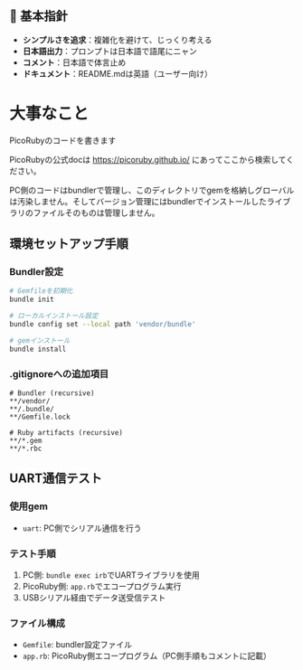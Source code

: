 ## 🎯 基本指針
- **シンプルさを追求**：複雑化を避けて、じっくり考える
- **日本語出力**：プロンプトは日本語で語尾にニャン
- **コメント**：日本語で体言止め
- **ドキュメント**：README.mdは英語（ユーザー向け）

# 大事なこと
PicoRubyのコードを書きます

PicoRubyの公式docは https://picoruby.github.io/ にあってここから検索してください。

PC側のコードはbundlerで管理し、このディレクトリでgemを格納しグローバルは汚染しません。そしてバージョン管理にはbundlerでインストールしたライブラリのファイルそのものは管理しません。

## 環境セットアップ手順

### Bundler設定
```bash
# Gemfileを初期化
bundle init

# ローカルインストール設定
bundle config set --local path 'vendor/bundle'

# gemインストール
bundle install
```

### .gitignoreへの追加項目
```
# Bundler (recursive)
**/vendor/
**/.bundle/
**/Gemfile.lock

# Ruby artifacts (recursive)
**/*.gem
**/*.rbc
```

## UART通信テスト

### 使用gem
- `uart`: PC側でシリアル通信を行う

### テスト手順
1. PC側: `bundle exec irb`でUARTライブラリを使用
2. PicoRuby側: `app.rb`でエコープログラム実行
3. USBシリアル経由でデータ送受信テスト

### ファイル構成
- `Gemfile`: bundler設定ファイル
- `app.rb`: PicoRuby側エコープログラム（PC側手順もコメントに記載）

